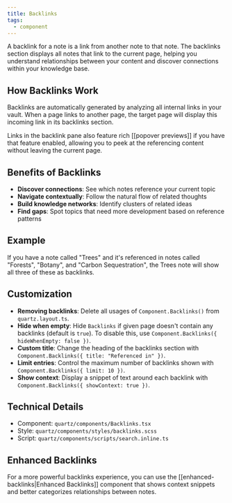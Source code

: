 ```yaml
---
title: Backlinks
tags:
  - component
---
```


A backlink for a note is a link from another note to that note. The backlinks section displays all notes that link to the current page, helping you understand relationships between your content and discover connections within your knowledge base.

## How Backlinks Work

Backlinks are automatically generated by analyzing all internal links in your vault. When a page links to another page, the target page will display this incoming link in its backlinks section.

Links in the backlink pane also feature rich [[popover previews]] if you have that feature enabled, allowing you to peek at the referencing content without leaving the current page.

## Benefits of Backlinks

- **Discover connections**: See which notes reference your current topic
- **Navigate contextually**: Follow the natural flow of related thoughts
- **Build knowledge networks**: Identify clusters of related ideas
- **Find gaps**: Spot topics that need more development based on reference patterns

## Example

If you have a note called "Trees" and it's referenced in notes called "Forests", "Botany", and "Carbon Sequestration", the Trees note will show all three of these as backlinks.

## Customization

- **Removing backlinks**: Delete all usages of `Component.Backlinks()` from `quartz.layout.ts`.
- **Hide when empty**: Hide `Backlinks` if given page doesn't contain any backlinks (default is `true`). To disable this, use `Component.Backlinks({ hideWhenEmpty: false })`.
- **Custom title**: Change the heading of the backlinks section with `Component.Backlinks({ title: "Referenced in" })`.
- **Limit entries**: Control the maximum number of backlinks shown with `Component.Backlinks({ limit: 10 })`.
- **Show context**: Display a snippet of text around each backlink with `Component.Backlinks({ showContext: true })`.

## Technical Details

- Component: `quartz/components/Backlinks.tsx`
- Style: `quartz/components/styles/backlinks.scss`
- Script: `quartz/components/scripts/search.inline.ts`

## Enhanced Backlinks

For a more powerful backlinks experience, you can use the [[enhanced-backlinks|Enhanced Backlinks]] component that shows context snippets and better categorizes relationships between notes.
